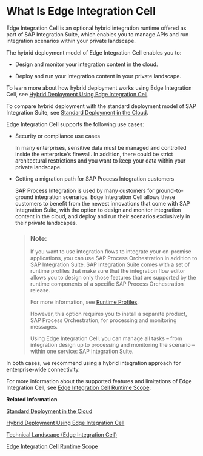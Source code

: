 <!-- loioaee74bb3ccd943a0837087d705e1ebc9 -->

# What Is Edge Integration Cell

Edge Integration Cell is an optional hybrid integration runtime offered as part of SAP Integration Suite, which enables you to manage APIs and run integration scenarios within your private landscape.



The hybrid deployment model of Edge Integration Cell enables you to:

-   Design and monitor your integration content in the cloud.

-   Deploy and run your integration content in your private landscape.


To learn more about how hybrid deployment works using Edge Integration Cell, see [Hybrid Deployment Using Edge Integration Cell](hybrid-deployment-using-edge-integration-cell-7a6c267.md).

To compare hybrid deployment with the standard deployment model of SAP Integration Suite, see [Standard Deployment in the Cloud](standard-deployment-in-the-cloud-ca5b233.md).



Edge Integration Cell supports the following use cases:

-   Security or compliance use cases

    In many enterprises, sensitive data must be managed and controlled inside the enterprise's firewall. In addition, there could be strict architectural restrictions and you want to keep your data within your private landscape.

-   Getting a migration path for SAP Process Integration customers

    SAP Process Integration is used by many customers for ground-to-ground integration scenarios. Edge Integration Cell allows these customers to benefit from the newest innovations that come with SAP Integration Suite, with the option to design and monitor integration content in the cloud, and deploy and run their scenarios exclusively in their private landscapes.

    > ### Note:  
    > If you want to use integration flows to integrate your on-premise applications, you can use SAP Process Orchestration in addition to SAP Integration Suite. SAP Integration Suite comes with a set of runtime profiles that make sure that the integration flow editor allows you to design only those features that are supported by the runtime components of a specific SAP Process Orchestration release.
    > 
    > For more information, see [Runtime Profiles](50-Development/IntegrationSettings/runtime-profiles-8007daa.md).
    > 
    > However, this option requires you to install a separate product, SAP Process Orchestration, for processing and monitoring messages.
    > 
    > Using Edge Integration Cell, you can manage all tasks – from integration design up to processing and monitoring the scenario – within one service: SAP Integration Suite.


In both cases, we recommend using a hybrid integration approach for enterprise-wide connectivity.

For more information about the supported features and limitations of Edge Integration Cell, see [Edge Integration Cell Runtime Scope](edge-integration-cell-runtime-scope-144c64a.md).

**Related Information**  


[Standard Deployment in the Cloud](standard-deployment-in-the-cloud-ca5b233.md "")

[Hybrid Deployment Using Edge Integration Cell](hybrid-deployment-using-edge-integration-cell-7a6c267.md "")

[Technical Landscape \(Edge Integration Cell\)](technical-landscape-edge-integration-cell-f60efc1.md "Get to know the system landscape and the components of Edge Integration Cell.")

[Edge Integration Cell Runtime Scope](edge-integration-cell-runtime-scope-144c64a.md)

